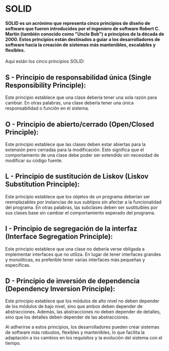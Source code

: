 # SOLID
#### SOLID es un acrónimo que representa cinco principios de diseño de software que fueron introducidos por el ingeniero de software Robert C. Martin (también conocido como "Uncle Bob") a principios de la década de 2000. Estos principios están destinados a guiar a los desarrolladores de software hacia la creación de sistemas más mantenibles, escalables y flexibles.

Aquí están los cinco principios SOLID:

## S - Principio de responsabilidad única (Single Responsibility Principle):
Este principio establece que una clase debería tener una sola razón para cambiar. En otras palabras, una clase debería tener una única responsabilidad o función en el sistema.

## O - Principio de abierto/cerrado (Open/Closed Principle):
Este principio establece que las clases deben estar abiertas para la extensión pero cerradas para la modificación. Esto significa que el comportamiento de una clase debe poder ser extendido sin necesidad de modificar su código fuente.

## L - Principio de sustitución de Liskov (Liskov Substitution Principle):
Este principio establece que los objetos de un programa deberían ser reemplazables por instancias de sus subtipos sin afectar a la funcionalidad del programa. En otras palabras, las subclases deben ser sustituibles por sus clases base sin cambiar el comportamiento esperado del programa.

## I - Principio de segregación de la interfaz (Interface Segregation Principle):
Este principio establece que una clase no debería verse obligada a implementar interfaces que no utiliza. En lugar de tener interfaces grandes y monolíticas, es preferible tener varias interfaces más pequeñas y específicas.

## D - Principio de inversión de dependencia (Dependency Inversion Principle):
Este principio establece que los módulos de alto nivel no deben depender de los módulos de bajo nivel, sino que ambos deben depender de abstracciones. Además, las abstracciones no deben depender de detalles, sino que los detalles deben depender de las abstracciones.

Al adherirse a estos principios, los desarrolladores pueden crear sistemas de software más robustos, flexibles y mantenibles, lo que facilita la adaptación a los cambios en los requisitos y la evolución del sistema con el tiempo.

